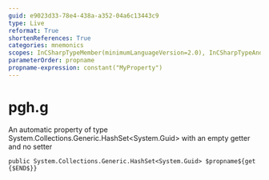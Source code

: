 ```yaml
---
guid: e9023d33-78e4-438a-a352-04a6c13443c9
type: Live
reformat: True
shortenReferences: True
categories: mnemonics
scopes: InCSharpTypeMember(minimumLanguageVersion=2.0), InCSharpTypeAndNamespace(minimumLanguageVersion=2.0)
parameterOrder: propname
propname-expression: constant("MyProperty")
---
```


# pgh.g

An automatic property of type System.Collections.Generic.HashSet<System.Guid> with an empty getter and no setter

```
public System.Collections.Generic.HashSet<System.Guid> $propname${get {$END$}}
```
